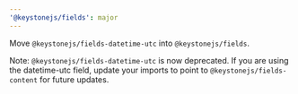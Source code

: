 ```yaml
---
'@keystonejs/fields': major
---
```


Move `@keystonejs/fields-datetime-utc` into `@keystonejs/fields`.

Note: `@keystonejs/fields-datetime-utc` is now deprecated. If you are using the datetime-utc field, update your imports to point to `@keystonejs/fields-content` for future updates.
